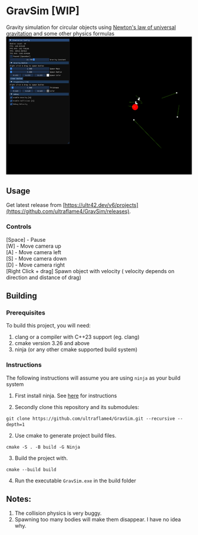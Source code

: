 # GravSim [WIP]
Gravity simulation for circular objects using [Newton's law of universal gravitation](https://en.wikipedia.org/wiki/Newton%27s_law_of_universal_gravitation)
and some other physics formulas
![img.png](blob/img.png)

## Usage
Get latest release from [https://ultr42.dev/v6/projects](https://github.com/ultraflame4/GravSim/releases).

### Controls
[Space] - Pause <br/>
[W] - Move camera up <br/>
[A] - Move camera left <br/>
[S] - Move camera down <br/>
[D] - Move camera right <br/>
[Right Click + drag] Spawn object with velocity ( velocity depends on direction and distance of drag) <br/>

## Building

### Prerequisites
To build this project, you will need:
1. clang or a compiler with C++23 support (eg. clang)
2. cmake version 3.26 and above
3. ninja (or any other cmake supported build system)

### Instructions
The following instructions will assume you are using `ninja` as your build system
1. First install ninja. See [here](https://github.com/ninja-build/ninja/wiki/Pre-built-Ninja-packages) for instructions

2. Secondly clone this repository and its submodules:
```shell
git clone https://github.com/ultraflame4/GravSim.git --recursive --depth=1
```
2. Use cmake to generate project build files.
```shell
cmake -S . -B build -G Ninja
```
3. Build the project with.
```shell
cmake --build build
```
4. Run the executable `GravSim.exe` in the build folder

## Notes:
1. The collision physics is very buggy.
2. Spawning too many bodies will make them disappear. I have no idea why.
